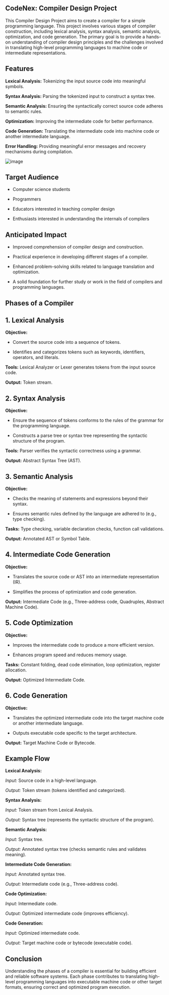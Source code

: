 ## CodeNex: Compiler Design Project 

This Compiler Design Project aims to create a compiler for a simple programming language. This project involves various stages of compiler construction, including lexical analysis, syntax analysis, semantic analysis, optimization, and code generation. The primary goal is to provide a hands-on understanding of compiler design principles and the challenges involved in translating high-level programming languages to machine code or intermediate representations.

## Features

**Lexical Analysis:** Tokenizing the input source code into meaningful symbols.

**Syntax Analysis:** Parsing the tokenized input to construct a syntax tree.

**Semantic Analysis:** Ensuring the syntactically correct source code adheres to semantic rules.

**Optimization:** Improving the intermediate code for better performance.

**Code Generation:** Translating the intermediate code into machine code or another intermediate language.

**Error Handling:** Providing meaningful error messages and recovery mechanisms during compilation.

![image](https://github.com/sanaya-bhardwaj/Compiler-Design/assets/135012941/44dbf97a-20fd-46af-9863-93c8fa8dac0b)


## Target Audience

- Computer science students
  
- Programmers

- Educators interested in teaching compiler design

- Enthusiasts interested in understanding the internals of compilers

## Anticipated Impact

- Improved comprehension of compiler design and construction.

- Practical experience in developing different stages of a compiler.

- Enhanced problem-solving skills related to language translation and optimization.

- A solid foundation for further study or work in the field of compilers and programming languages.

## Phases of a Compiler

## 1. Lexical Analysis

**Objective:**

- Convert the source code into a sequence of tokens.

- Identifies and categorizes tokens such as keywords, identifiers, operators, and literals.

**Tools:**
Lexical Analyzer or Lexer generates tokens from the input source code.

**Output:**
Token stream.

## 2. Syntax Analysis

**Objective:**

- Ensure the sequence of tokens conforms to the rules of the grammar for the programming language.
  
- Constructs a parse tree or syntax tree representing the syntactic structure of the program.

**Tools:**
Parser verifies the syntactic correctness using a grammar.

**Output:**
Abstract Syntax Tree (AST).

## 3. Semantic Analysis

**Objective:**

- Checks the meaning of statements and expressions beyond their syntax.

- Ensures semantic rules defined by the language are adhered to (e.g., type checking).

**Tasks:**
Type checking, variable declaration checks, function call validations.

**Output:**
Annotated AST or Symbol Table.

## 4. Intermediate Code Generation

**Objective:**

- Translates the source code or AST into an intermediate representation (IR).

- Simplifies the process of optimization and code generation.

**Output:**
Intermediate Code (e.g., Three-address code, Quadruples, Abstract Machine Code).

## 5. Code Optimization

**Objective:**

- Improves the intermediate code to produce a more efficient version.
  
- Enhances program speed and reduces memory usage.

**Tasks:**
Constant folding, dead code elimination, loop optimization, register allocation.

**Output:**
Optimized Intermediate Code.

## 6. Code Generation

**Objective:**

- Translates the optimized intermediate code into the target machine code or another intermediate language.
  
- Outputs executable code specific to the target architecture.
  
**Output:**
Target Machine Code or Bytecode.

## Example Flow

**Lexical Analysis:**

*Input:* Source code in a high-level language.

*Output:* Token stream (tokens identified and categorized).

**Syntax Analysis:**

*Input:* Token stream from Lexical Analysis.

*Output:* Syntax tree (represents the syntactic structure of the program).

**Semantic Analysis:**

*Input:* Syntax tree.

*Output:* Annotated syntax tree (checks semantic rules and validates meaning).

**Intermediate Code Generation:**

*Input:* Annotated syntax tree.

*Output:* Intermediate code (e.g., Three-address code).

**Code Optimization:**

*Input:* Intermediate code.

*Output:* Optimized intermediate code (improves efficiency).

**Code Generation:**

*Input:* Optimized intermediate code.

*Output:* Target machine code or bytecode (executable code).

## Conclusion

Understanding the phases of a compiler is essential for building efficient and reliable software systems. Each phase contributes to translating high-level programming languages into executable machine code or other target formats, ensuring correct and optimized program execution.
